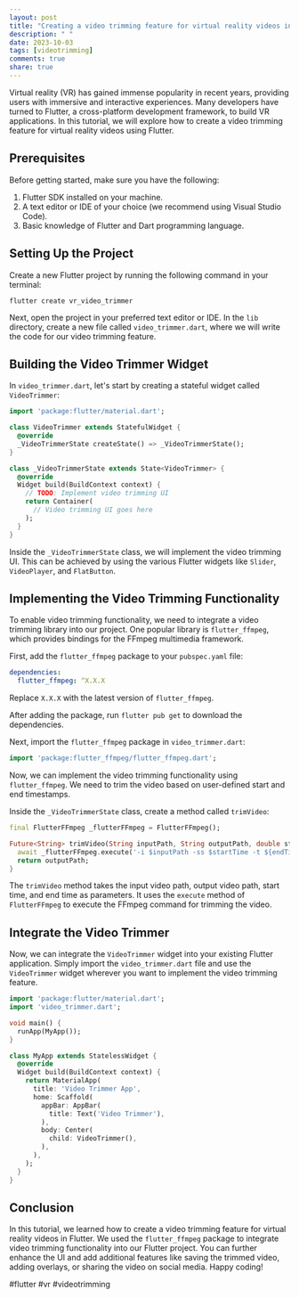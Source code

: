 ```yaml
---
layout: post
title: "Creating a video trimming feature for virtual reality videos in Flutter"
description: " "
date: 2023-10-03
tags: [videotrimming]
comments: true
share: true
---
```


Virtual reality (VR) has gained immense popularity in recent years, providing users with immersive and interactive experiences. Many developers have turned to Flutter, a cross-platform development framework, to build VR applications. In this tutorial, we will explore how to create a video trimming feature for virtual reality videos using Flutter.

## Prerequisites

Before getting started, make sure you have the following:

1. Flutter SDK installed on your machine.
2. A text editor or IDE of your choice (we recommend using Visual Studio Code).
3. Basic knowledge of Flutter and Dart programming language.

## Setting Up the Project

Create a new Flutter project by running the following command in your terminal:

```
flutter create vr_video_trimmer
```

Next, open the project in your preferred text editor or IDE. In the `lib` directory, create a new file called `video_trimmer.dart`, where we will write the code for our video trimming feature.

## Building the Video Trimmer Widget

In `video_trimmer.dart`, let's start by creating a stateful widget called `VideoTrimmer`:

```dart
import 'package:flutter/material.dart';

class VideoTrimmer extends StatefulWidget {
  @override
  _VideoTrimmerState createState() => _VideoTrimmerState();
}

class _VideoTrimmerState extends State<VideoTrimmer> {
  @override
  Widget build(BuildContext context) {
    // TODO: Implement video trimming UI
    return Container(
      // Video trimming UI goes here
    );
  }
}
```

Inside the `_VideoTrimmerState` class, we will implement the video trimming UI. This can be achieved by using the various Flutter widgets like `Slider`, `VideoPlayer`, and `FlatButton`.

## Implementing the Video Trimming Functionality

To enable video trimming functionality, we need to integrate a video trimming library into our project. One popular library is `flutter_ffmpeg`, which provides bindings for the FFmpeg multimedia framework.

First, add the `flutter_ffmpeg` package to your `pubspec.yaml` file:

```yaml
dependencies:
  flutter_ffmpeg: ^X.X.X
```

Replace `X.X.X` with the latest version of `flutter_ffmpeg`.

After adding the package, run `flutter pub get` to download the dependencies.

Next, import the `flutter_ffmpeg` package in `video_trimmer.dart`:

```dart
import 'package:flutter_ffmpeg/flutter_ffmpeg.dart';
```

Now, we can implement the video trimming functionality using `flutter_ffmpeg`. We need to trim the video based on user-defined start and end timestamps.

Inside the `_VideoTrimmerState` class, create a method called `trimVideo`:

```dart
final FlutterFFmpeg _flutterFFmpeg = FlutterFFmpeg();

Future<String> trimVideo(String inputPath, String outputPath, double startTime, double endTime) async {
  await _flutterFFmpeg.execute('-i $inputPath -ss $startTime -t ${endTime - startTime} -c copy $outputPath');
  return outputPath;
}
```

The `trimVideo` method takes the input video path, output video path, start time, and end time as parameters. It uses the `execute` method of `FlutterFFmpeg` to execute the FFmpeg command for trimming the video.

## Integrate the Video Trimmer

Now, we can integrate the `VideoTrimmer` widget into your existing Flutter application. Simply import the `video_trimmer.dart` file and use the `VideoTrimmer` widget wherever you want to implement the video trimming feature.

```dart
import 'package:flutter/material.dart';
import 'video_trimmer.dart';

void main() {
  runApp(MyApp());
}

class MyApp extends StatelessWidget {
  @override
  Widget build(BuildContext context) {
    return MaterialApp(
      title: 'Video Trimmer App',
      home: Scaffold(
        appBar: AppBar(
          title: Text('Video Trimmer'),
        ),
        body: Center(
          child: VideoTrimmer(),
        ),
      ),
    );
  }
}
```

## Conclusion

In this tutorial, we learned how to create a video trimming feature for virtual reality videos in Flutter. We used the `flutter_ffmpeg` package to integrate video trimming functionality into our Flutter project. You can further enhance the UI and add additional features like saving the trimmed video, adding overlays, or sharing the video on social media. Happy coding!

#flutter #vr #videotrimming